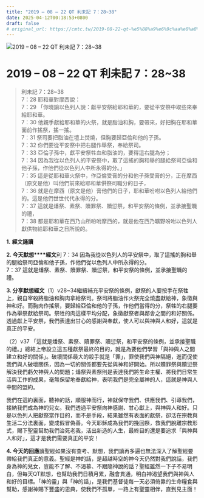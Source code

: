```yaml
---
title: "2019 – 08 – 22 QT 利未記 7：28~38"
date: 2025-04-12T00:18:53+0800
draft: false
# original_url: https://cmtc.tw/2019-08-22-qt-%e5%88%a9%e6%9c%aa%e8%a8%98-7%ef%bc%9a2838
---
```


![2019 – 08 – 22 QT 利未記 7：28\~38](/images/qt.jpg   "2019 – 08 – 22 QT 利未記 7：28\~38")

# 2019 – 08 – 22 QT 利未記 7：28\~38

> 利未記 7：28\~38  
> 7：28 耶和華對摩西說：  
> 7：29 「你曉諭以色列人說：獻平安祭給耶和華的，要從平安祭中取些來奉給耶和華。  
> 7：30 他親手獻給耶和華的火祭，就是脂油和胸，要帶來，好把胸在耶和華面前作搖祭，搖一搖。  
> 7：31 祭司要把脂油在壇上焚燒，但胸要歸亞倫和他的子孫。  
> 7：32 你們要從平安祭中把右腿作舉祭，奉給祭司。  
> 7：33 亞倫子孫中，獻平安祭牲血和脂油的，要得這右腿為分；  
> 7：34 因為我從以色列人的平安祭中，取了這搖的胸和舉的腿給祭司亞倫和他子孫，作他們從以色列人中所永得的分。」  
> 7：35 這是從耶和華火祭中，作亞倫受膏的分和他子孫受膏的分，正在摩西（原文是他）叫他們前來給耶和華供祭司職分的日子，  
> 7：36 就是在摩西（原文是他）膏他們的日子，耶和華吩咐以色列人給他們的。這是他們世世代代永得的分。  
> 7：37 這就是燔祭、素祭、贖罪祭、贖愆祭，和平安祭的條例，並承接聖職的禮，  
> 7：38 都是耶和華在西乃山所吩咐摩西的，就是他在西乃曠野吩咐以色列人獻供物給耶和華之日所說的。

**1.** **經文誦讀**

**2. 今天默想****經文**利 7：34 因為我從以色列人的平安祭中，取了這搖的胸和舉的腿給祭司亞倫和他子孫，作他們從以色列人中所永得的分。  
7：37 這就是燔祭、素祭、贖罪祭、贖愆祭，和平安祭的條例，並承接聖職的禮。

**3. 分享默想經文**（1）v28\~34繼續補充平安祭的條例，獻祭的人要按手在祭牲上，親自宰殺將脂油和胸肉拿給祭司。祭司將脂油作火祭完全燒盡獻給神，象徵與神和好。而胸肉作搖祭，要歸給亞倫和他的子孫，作他們當得的分，祭牲的右腿要作為舉祭獻給祭司。祭牲的肉這樣平均分配，象徵獻祭者與鄰舎之間的和好關係。透過獻上平安祭，我們表達出甘心的感謝與奉獻，使人可以與神與人和好，這就是真正的平安。

（2）v37 「這就是燔祭、素祭、贖罪祭、贖愆祭，和平安祭的條例，並承接聖職的禮。」總結上帝設立這五種獻祭最終的目的，就是為要他們學習「與神與人之間建立和好的關係」。破壞關係最大的殺手就是「罪」，罪使我們與神隔絕，進而促使我們與人破壞關係，因為一切的關係都要先從與神和好開始。所以贖罪祭與贖愆祭解決我們虧欠神與人的問題；燔祭與素祭則是表達我們將生命主權、將我們日常生活與工作的成果，毫無保留地奉獻給神，表明我們是完全屬神的人，這就是神與人中間的盟約。

我們在這約裏面，聽神的話，順服神而行，神就保守我們、供應我們、引導我們，接納我們成為神的兒女。我們透過平安祭向神感謝、甘心獻上，與神與人和好。只是以色列人把獻祭當作目的，而不是手段，結果雖然有表面的獻祭，卻活在宗教與生活二分法裏面，變成假冒偽善。今天耶穌成為我們的挽回祭，救我們脫離宗教形式，賜下聖靈幫助我們治死老我，活出新造的人生，最終目的還是要追求「與神與人和好」，這才是我們需要真正的平安！

**4. 今天的回應**讀聖經如果沒有查考、默想，我們讀再多遍也無法深入了解聖經要帶給我們真正的意義。聖經是神的話，是超越時空的神今天仍然對我們說話，我們身為神的兒女，豈能不了解、不渴慕、不跟隨神說的話？聖經雖然一下子不易明白，但每天QT默想，也幫助我們日積月累，融會貫通，明白神渴望我們與神與人和好的目標。「神的靈」與「神的話」，是我們基督徒每一天必須倚靠的生命糧食與幫助，感謝神賜下豐盛的恩典，使我們不孤單，一路上有聖靈相伴，直到見主面！